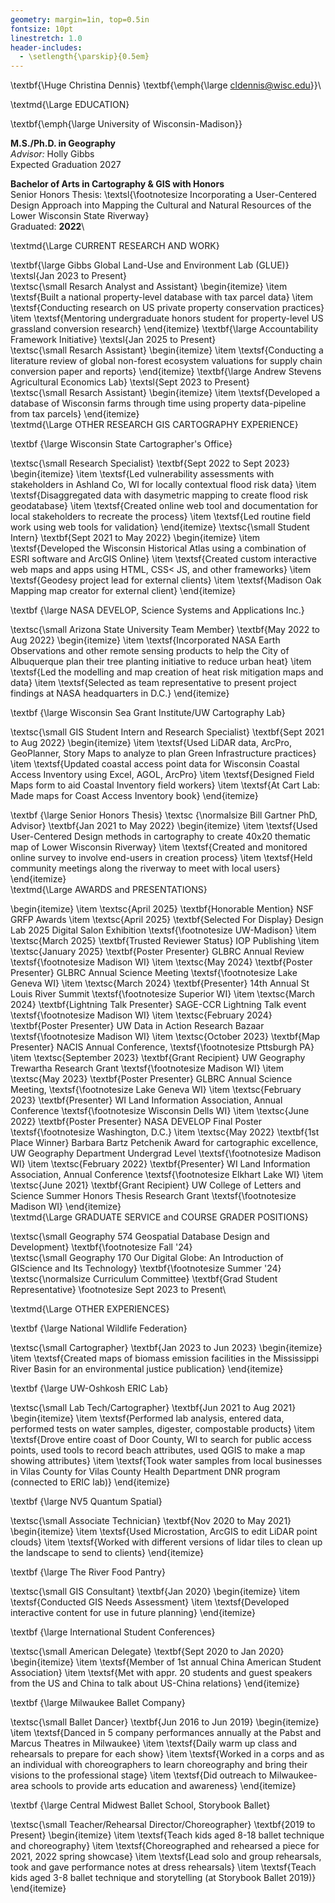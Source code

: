 ```yaml
---
geometry: margin=1in, top=0.5in
fontsize: 10pt
linestretch: 1.0
header-includes:
  - \setlength{\parskip}{0.5em}
---
```

\textbf{\Huge Christina Dennis}
\textbf{\emph{\large cldennis@wisc.edu}}\

\textmd{\Large EDUCATION}

\textbf{\emph{\large University of Wisconsin-Madison}}

**M.S./Ph.D. in Geography**  
*Advisor:* Holly Gibbs  
Expected Graduation 2027

**Bachelor of Arts in Cartography & GIS with Honors**  
Senior Honors Thesis: \textsl{\footnotesize Incorporating a User-Centered Design Approach into Mapping the Cultural and Natural Resources of the Lower Wisconsin State Riverway}  
Graduated: **2022**\

\textmd{\Large CURRENT RESEARCH AND WORK}

\textbf{\large Gibbs Global Land-Use and Environment Lab (GLUE)} \textsl{Jan 2023 to Present}\
\textsc{\small Resarch Analyst and Assistant}
\begin{itemize}
\item \textsf{Built a national property-level database with tax parcel data}
\item \textsf{Conducting research on US private property conservation practices}
\item \textsf{Mentoring undergraduate honors student for property-level US grassland conversion research}
\end{itemize}
\textbf{\large Accountability Framework Initiative} \textsl{Jan 2025 to Present}\
\textsc{\small Resarch Assistant}
\begin{itemize}
\item \textsf{Conducting a literature review of global non-forest ecosystem valuations for supply chain conversion paper and reports}
\end{itemize}
\textbf{\large Andrew Stevens Agricultural Economics Lab} \textsl{Sept 2023 to Present}\
\textsc{\small Resarch Assistant}
\begin{itemize}
\item \textsf{Developed a database of Wisconsin farms through time using property data-pipeline from tax parcels}
\end{itemize}\
\textmd{\Large OTHER RESEARCH GIS CARTOGRAPHY EXPERIENCE}

\textbf {\large Wisconsin State Cartographer's Office}

\textsc{\small Research Specialist} \textbf{Sept 2022 to Sept 2023}
\begin{itemize}
\item \textsf{Led vulnerability assessments with stakeholders in Ashland Co, WI for locally contextual flood risk data}
\item \textsf{Disaggregated data with dasymetric mapping to create flood risk geodatabase}
\item \textsf{Created online web tool and documentation for local stakeholders to recreate the process}
\item \textsf{Led routine field work using web tools for validation}
\end{itemize}
\textsc{\small Student Intern} \textbf{Sept 2021 to May 2022}
\begin{itemize}
\item \textsf{Developed the Wisconsin Historical Atlas using a combination of ESRI software and ArcGIS Online}
\item \textsf{Created custom interactive web maps and apps using HTML, CSS< JS, and other frameworks}
\item \textsf{Geodesy project lead for external clients}
\item \textsf{Madison Oak Mapping map creator for external client}
\end{itemize}

\textbf {\large NASA DEVELOP, Science Systems and Applications Inc.}

\textsc{\small Arizona State University Team Member} \textbf{May 2022 to Aug 2022}
\begin{itemize}
\item \textsf{Incorporated NASA Earth Observations and other remote sensing products to help the City of Albuquerque plan their tree planting initiative to reduce urban heat}
\item \textsf{Led the modelling and map creation of heat risk mitigation maps and data}
\item \textsf{Selected as team representative to present project findings at NASA headquarters in D.C.}
\end{itemize}

\textbf {\large Wisconsin Sea Grant Institute/UW Cartography Lab}

\textsc{\small GIS Student Intern and Research Specialist} \textbf{Sept 2021 to Aug 2022}
\begin{itemize}
\item \textsf{Used LiDAR data, ArcPro, GeoPlanner, Story Maps to analyze to plan Green Infrastructure practices}
\item \textsf{Updated coastal access point data for Wisconsin Coastal Access Inventory using Excel, AGOL, ArcPro}
\item \textsf{Designed Field Maps form to aid Coastal Inventory field workers}
\item \textsf{At Cart Lab: Made maps for Coast Access Inventory book}
\end{itemize}

\textbf {\large Senior Honors Thesis} \textsc {\normalsize Bill Gartner PhD, Advisor} \textbf{Jan 2021 to May 2022}
\begin{itemize}
\item \textsf{Used User-Centered Design methods in cartography to create 40x20 thematic map of Lower Wisconsin Riverway} 
\item \textsf{Created and monitored online survey to involve end-users in creation process}
\item \textsf{Held community meetings along the riverway to meet with local users}
\end{itemize}\
\textmd{\Large AWARDS and PRESENTATIONS}

\begin{itemize}
\item \textsc{April 2025} \textbf{Honorable Mention} NSF GRFP Awards
\item \textsc{April 2025} \textbf{Selected For Display} Design Lab 2025 Digital Salon Exhibition \textsf{\footnotesize UW-Madison}
\item \textsc{March 2025} \textbf{Trusted Reviewer Status} IOP Publishing
\item \textsc{January 2025} \textbf{Poster Presenter} GLBRC Annual Review \textsf{\footnotesize Madison WI}
\item \textsc{May 2024} \textbf{Poster Presenter} GLBRC Annual Science Meeting \textsf{\footnotesize Lake Geneva WI}
\item \textsc{March 2024} \textbf{Presenter} 14th Annual St Louis River Summit \textsf{\footnotesize Superior WI}
\item \textsc{March 2024} \textbf{Lightning Talk Presenter} SAGE-CCR Lightning Talk event \textsf{\footnotesize Madison WI}
\item \textsc{February 2024} \textbf{Poster Presenter} UW Data in Action Research Bazaar \textsf{\footnotesize Madison WI}
\item \textsc{October 2023} \textbf{Map Presenter} NACIS Annual Conference, \textsf{\footnotesize Pttsburgh PA}
\item \textsc{September 2023} \textbf{Grant Recipient} UW Geography Trewartha Research Grant \textsf{\footnotesize Madison WI}
\item \textsc{May 2023} \textbf{Poster Presenter} GLBRC Annual Science Meeting, \textsf{\footnotesize Lake Geneva WI}
\item \textsc{February 2023} \textbf{Presenter} WI Land Information Association, Annual Conference \textsf{\footnotesize Wisconsin Dells WI}
\item \textsc{June 2022} \textbf{Poster Presenter} NASA DEVELOP Final Poster \textsf{\footnotesize Washington, D.C.}
\item \textsc{May 2022} \textbf{1st Place Winner} Barbara Bartz Petchenik Award for cartographic excellence, UW Geography Department Undergrad Level \textsf{\footnotesize Madison WI}
\item \textsc{February 2022} \textbf{Presenter} WI Land Information Association, Annual Conference \textsf{\footnotesize Elkhart Lake WI}
\item \textsc{June 2021} \textbf{Grant Recipient} UW College of Letters and Science Summer Honors Thesis Research Grant \textsf{\footnotesize Madison WI}
\end{itemize}\
\textmd{\Large GRADUATE SERVICE and COURSE GRADER POSITIONS}


\textsc{\small Geography 574 Geospatial Database Design and Development}
\textbf{\footnotesize Fall '24}\
\textsc{\small Geography 170 Our Digital Globe: An Introduction of GIScience and Its Technology}
\textbf{\footnotesize Summer '24}\
\textsc{\normalsize Curriculum Committee} \textbf{Grad Student Representative}
\footnotesize Sept 2023 to Present\

\textmd{\Large OTHER EXPERIENCES}

\textbf {\large National Wildlife Federation}

\textsc{\small Cartographer} \textbf{Jan 2023 to Jun 2023}
\begin{itemize}
\item \textsf{Created maps of biomass emission facilities in the Mississippi River Basin for an environmental justice publication}
\end{itemize}

\textbf {\large UW-Oshkosh ERIC Lab}

\textsc{\small Lab Tech/Cartographer} \textbf{Jun 2021 to Aug 2021}
\begin{itemize}
\item \textsf{Performed lab analysis, entered data, performed tests on water samples, digester, compostable products} 
\item \textsf{Drove entire coast of Door County, WI to search for public access points, used tools to record beach attributes, used QGIS to make a map showing attributes}
\item \textsf{Took water samples from local businesses in Vilas County for Vilas County Health Department DNR program (connected to ERIC lab)}
\end{itemize}

\textbf {\large NV5 Quantum Spatial}

\textsc{\small Associate Technician} \textbf{Nov 2020 to May 2021}
\begin{itemize}
\item \textsf{Used Microstation, ArcGIS to edit LiDAR point clouds} 
\item \textsf{Worked with different versions of lidar tiles to clean up the landscape to send to clients}
\end{itemize}

\textbf {\large The River Food Pantry}

\textsc{\small GIS Consultant} \textbf{Jan 2020}
\begin{itemize}
\item \textsf{Conducted GIS Needs Assessment} 
\item \textsf{Developed interactive content for use in future planning}
\end{itemize}

\textbf {\large International Student Conferences}

\textsc{\small American Delegate} \textbf{Sept 2020 to Jan 2020}
\begin{itemize}
\item \textsf{Member of 1st annual China American Student Association} 
\item \textsf{Met with appr. 20 students and guest speakers from the US and China to talk about US-China relations}
\end{itemize}

\textbf {\large Milwaukee Ballet Company}

\textsc{\small Ballet Dancer} \textbf{Jun 2016 to Jun 2019}
\begin{itemize}
\item \textsf{Danced in 5 company performances annually at the Pabst and Marcus Theatres in Milwaukee} 
\item \textsf{Daily warm up class and rehearsals to prepare for each show}
\item \textsf{Worked in a corps and as an individual with choreographers to learn choreography and bring their visions to the professional stage}
\item \textsf{Did outreach to Milwaukee-area schools to provide arts education and awareness}
\end{itemize}

\textbf {\large Central Midwest Ballet School, Storybook Ballet}

\textsc{\small Teacher/Rehearsal Director/Choreographer} \textbf{2019 to Present}
\begin{itemize}
\item \textsf{Teach kids aged 8-18 ballet technique and choreography} 
\item \textsf{Choreographed and rehearsed a piece for 2021, 2022 spring showcase}
\item \textsf{Lead solo and group rehearsals, took and gave performance notes at dress rehearsals}
\item \textsf{Teach kids aged 3-8 ballet technique and storytelling (at Storybook Ballet 2019)}
\end{itemize}


